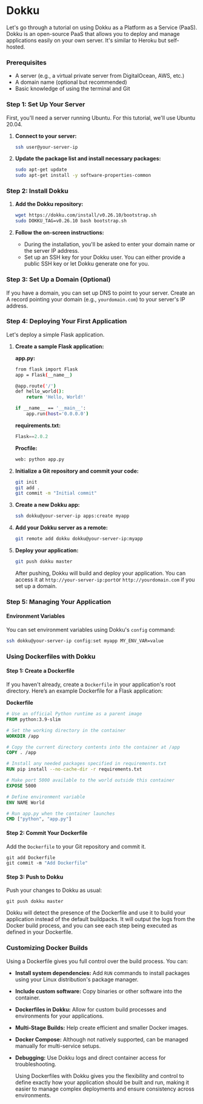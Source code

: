 # Dokku



Let's go through a tutorial on using Dokku as a Platform as a Service (PaaS). Dokku is an open-source PaaS that allows you to deploy and manage applications easily on your own server. It's similar to Heroku but self-hosted.

### Prerequisites

- A server (e.g., a virtual private server from DigitalOcean, AWS, etc.)
- A domain name (optional but recommended)
- Basic knowledge of using the terminal and Git

### Step 1: Set Up Your Server

First, you'll need a server running Ubuntu. For this tutorial, we'll use Ubuntu 20.04.

1. **Connect to your server:**

   ```bash
   ssh user@your-server-ip
   ```

2. **Update the package list and install necessary packages:**

   ```bash
   sudo apt-get update
   sudo apt-get install -y software-properties-common
   ```

### Step 2: Install Dokku

1. **Add the Dokku repository:**

   ```bash
   wget https://dokku.com/install/v0.26.10/bootstrap.sh
   sudo DOKKU_TAG=v0.26.10 bash bootstrap.sh
   ```

2. **Follow the on-screen instructions:**

   - During the installation, you'll be asked to enter your domain name or the server IP address.
   - Set up an SSH key for your Dokku user. You can either provide a public SSH key or let Dokku generate one for you.

### Step 3: Set Up a Domain (Optional)

If you have a domain, you can set up DNS to point to your server. Create an A record pointing your domain (e.g., `yourdomain.com`) to your server's IP address.

### Step 4: Deploying Your First Application

Let's deploy a simple Flask application.

1. **Create a sample Flask application:**

   **app.py:**

   ```bash
   from flask import Flask
   app = Flask(__name__)
   
   @app.route('/')
   def hello_world():
       return 'Hello, World!'
   
   if __name__ == '__main__':
       app.run(host='0.0.0.0')
   ```

   **requirements.txt:**

   ```python
   Flask==2.0.2
   ```

   **Procfile:**

   ```bash
   web: python app.py
   ```

2. **Initialize a Git repository and commit your code:**

   ```bash
   git init
   git add .
   git commit -m "Initial commit"
   ```

3. **Create a new Dokku app:**

   ```bash
   ssh dokku@your-server-ip apps:create myapp
   ```

4. **Add your Dokku server as a remote:**

   ```bash
   git remote add dokku dokku@your-server-ip:myapp
   ```

5. **Deploy your application:**

   ```bash
   git push dokku master
   ```

   After pushing, Dokku will build and deploy your application. You can access it at `http://your-server-ip:port`or `http://yourdomain.com` if you set up a domain.

### Step 5: Managing Your Application

#### Environment Variables

You can set environment variables using Dokku's `config` command:

```bash
ssh dokku@your-server-ip config:set myapp MY_ENV_VAR=value
```

### Using Dockerfiles with Dokku

#### Step 1: Create a Dockerfile

If you haven't already, create a `Dockerfile` in your application's root directory. Here’s an example Dockerfile for a Flask application:

**Dockerfile**

```dockerfile
# Use an official Python runtime as a parent image
FROM python:3.9-slim

# Set the working directory in the container
WORKDIR /app

# Copy the current directory contents into the container at /app
COPY . /app

# Install any needed packages specified in requirements.txt
RUN pip install --no-cache-dir -r requirements.txt

# Make port 5000 available to the world outside this container
EXPOSE 5000

# Define environment variable
ENV NAME World

# Run app.py when the container launches
CMD ["python", "app.py"]
```

#### Step 2: Commit Your Dockerfile

Add the `Dockerfile` to your Git repository and commit it.

```dockerfile
git add Dockerfile
git commit -m "Add Dockerfile"
```

#### Step 3: Push to Dokku

Push your changes to Dokku as usual:

```dokku
git push dokku master
```

Dokku will detect the presence of the Dockerfile and use it to build your application instead of the default buildpacks. It will output the logs from the Docker build process, and you can see each step being executed as defined in your Dockerfile.

### Customizing Docker Builds

Using a Dockerfile gives you full control over the build process. You can:

- **Install system dependencies:** Add `RUN` commands to install packages using your Linux distribution's package manager.

- **Include custom software:** Copy binaries or other software into the container.

- **Dockerfiles in Dokku:** Allow for custom build processes and environments for your applications.

- **Multi-Stage Builds:** Help create efficient and smaller Docker images.

- **Docker Compose:** Although not natively supported, can be managed manually for multi-service setups.

- **Debugging:** Use Dokku logs and direct container access for troubleshooting.

  Using Dockerfiles with Dokku gives you the flexibility and control to define exactly how your application should be built and run, making it easier to manage complex deployments and ensure consistency across environments.